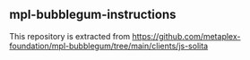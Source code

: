 ## mpl-bubblegum-instructions

This repository is extracted from https://github.com/metaplex-foundation/mpl-bubblegum/tree/main/clients/js-solita
